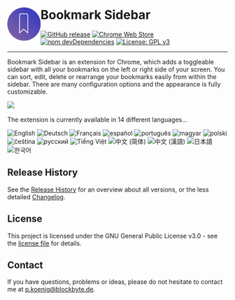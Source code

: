# Bookmark Sidebar <img src="dist/img/icon/256x256.webp" width="76" align="left" />

[![GitHub release](https://img.shields.io/github/release/kiuryy/bookmark_sidebar.svg)](https://github.com/Kiuryy/Bookmark_Sidebar/releases)
[![Chrome Web Store](https://img.shields.io/chrome-web-store/d/jdbnofccmhefkmjbkkdkfiicjkgofkdh.svg)](https://chrome.google.com/webstore/detail/bookmark-sidebar/jdbnofccmhefkmjbkkdkfiicjkgofkdh)
[![npm devDependencies](https://david-dm.org/kiuryy/bookmark_sidebar/dev-status.svg)](https://david-dm.org/kiuryy/bookmark_sidebar?type=dev)
[![License: GPL v3](https://img.shields.io/badge/License-GPL_v3-lightgray.svg)](https://www.gnu.org/licenses/gpl-3.0)

---

Bookmark Sidebar is an extension for Chrome, which adds a toggleable sidebar with all your bookmarks on the left or right side of your screen. You can sort, edit, delete or rearrange your bookmarks easily from within the sidebar. There are many configuration options and the appearance is fully customizable. 

<a href="https://chrome.google.com/webstore/detail/bookmark-sidebar/jdbnofccmhefkmjbkkdkfiicjkgofkdh" target="_blank">
<img src="https://blockbyte.de/img/extensions/chromeWebStore.png" width="200" />
</a>

The extension is currently available in 14 different languages...

![English](https://img.shields.io/badge/English--green.svg?style=flat-square)
![Deutsch](https://img.shields.io/badge/Deutsch--green.svg?style=flat-square)
![Français](https://img.shields.io/badge/Français--green.svg?style=flat-square)
![español](https://img.shields.io/badge/español--green.svg?style=flat-square)
![português](https://img.shields.io/badge/português--green.svg?style=flat-square)
![magyar](https://img.shields.io/badge/magyar--green.svg?style=flat-square)
![polski](https://img.shields.io/badge/polski--green.svg?style=flat-square)
![čeština](https://img.shields.io/badge/čeština--green.svg?style=flat-square)
![русский](https://img.shields.io/badge/русский--green.svg?style=flat-square)
![Tiếng Việt](https://img.shields.io/badge/Tiếng_Việt--green.svg?style=flat-square)
![中文 (简体)](https://img.shields.io/badge/中文_(简体)--green.svg?style=flat-square)
![中文 (漢語)](https://img.shields.io/badge/中文_(漢語)--green.svg?style=flat-square)
![日本語](https://img.shields.io/badge/日本語--green.svg?style=flat-square)
![한국어](https://img.shields.io/badge/한국어--green.svg?style=flat-square)

## Release History
See the [Release History](https://github.com/Kiuryy/Bookmark_Sidebar/releases) for an overview about all versions, or the less detailed [Changelog](changelog.txt).

## License

This project is licensed under the GNU General Public License v3.0 - see the [license file](license.md) for details.

## Contact

If you have questions, problems or ideas, please do not hesitate to contact me at <a href="mailto:p.koenig@blockbyte.de">p.koenig@blockbyte.de</a>.
